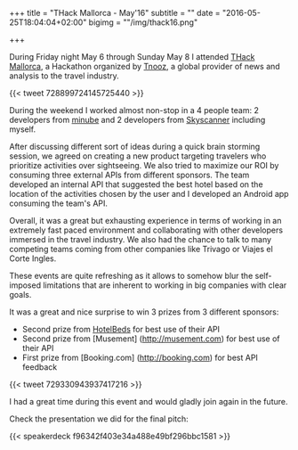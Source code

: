 +++
title = "THack Mallorca - May'16"
subtitle = ""
date = "2016-05-25T18:04:04+02:00"
bigimg = ""/img/thack16.png"

+++

During Friday night May 6 through Sunday May 8 I attended [THack Mallorca](https://www.tnooz.com/event/thack-mallorca-2016/), a Hackathon organized by [Tnooz](https://tnooz.com), a global provider of news and analysis to the travel industry.

{{< tweet 728899724145725440 >}}

During the weekend I worked almost non-stop in a 4 people team: 2 developers from [minube](http://minube.com) and 2 developers from [Skyscanner](http://skyscanner.net) including myself.

After discussing different sort of ideas during a quick brain storming session, we agreed on creating a new product targeting travelers who prioritize activities over sightseeing. We also tried to maximize our ROI by consuming three external APIs from different sponsors. The team developed an internal API that suggested the best hotel based on the location of the activities chosen by the user and I developed an Android app consuming the team's API.

Overall, it was a great but exhausting experience in terms of working in an extremely fast paced environment and collaborating with other developers immersed in the travel industry. We also had the chance to talk to many competing teams coming from other companies like Trivago or Viajes el Corte Ingles.

These events are quite refreshing as it allows to somehow blur the self-imposed limitations that are inherent to working in big companies with clear goals.

It was a great and nice surprise to win 3 prizes from 3 different sponsors:

- Second prize from [HotelBeds](http://hotelbeds.com) for best use of their API
- Second prize from [Musement] (http://musement.com) for best use of their API
- First prize from [Booking.com] (http://booking.com) for best API feedback

{{< tweet 729330943937417216 >}}

I had a great time during this event and would gladly join again in the future.

Check the presentation we did for the final pitch:

{{< speakerdeck f96342f403e34a488e49bf296bbc1581 >}}

